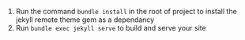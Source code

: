 1. Run the command `bundle install` in the root of project to install the jekyll remote theme gem as a dependancy
2. Run `bundle exec jekyll serve` to build and serve your site